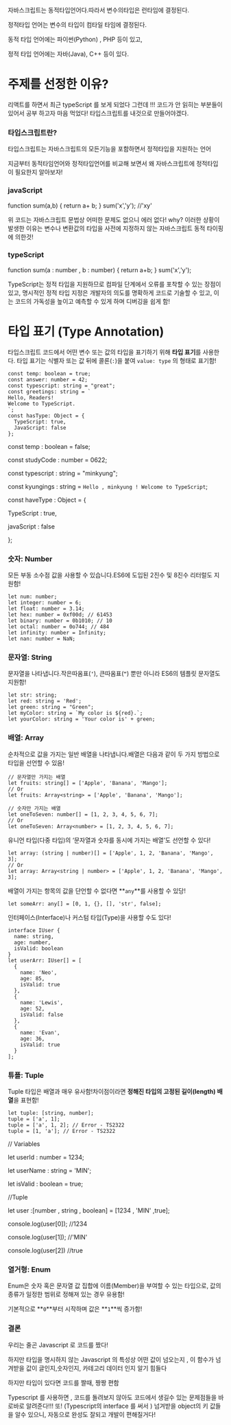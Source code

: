 자바스크립트는 동적타입언어다.따라서 변수의타입은 런타임에 결정된다.

정적타입 언어는 변수의 타입이 컴타일 타임에 결정된다.

동적 타입 언어에는 파이썬(Python) , PHP 등이 있고,

정적 타입 언어에는 자바(Java), C++ 등이 있다.

# 주제를 선정한 이유?

리액트를 하면서 최근 typeScript 를 보게 되었다 그런데 !!! 코드가 안 읽히는 부분들이 있어서 공부 하고자 마음 먹었다! 타입스크립트를 내것으로 만들어야겠다.

### 타입스크립트란?

타입스크립트는 자바스크립트의 모든기능을 포함하면서 정적타입을 지원하는 언어

지금부터 동적타임언어와 정적타입언어를 비교해 보면서 왜 자바스크립트에 정적타입이 필요한지 알아보자!

### javaScript

function sum(a,b) {
return a+ b;
}
sum('x','y'); //'xy'

위 코드는 자바스크립트 문법상 어떠한 문제도 없으니 에러 없다!
why?
이러한 상황이 발생한 이유는 변수나 변환값의 타입을 사전에 지정하지 않는 자바스크립트 동적 타이핑에 의한것!

### typeScript

function sum(a : number , b : number) {
return a+b;
}
sum('x','y');

TypeScript는 정적 타입을 지원하므로 컴파일 단계에서 오류를 포착할 수 있는 장점이 있고,
명시적인 정적 타입 지정은 개발자의 의도를 명확하게 코드로 기술할 수 있고,
이는 코드의 가독성을 높이고 예측할 수 있게 하며 디버깅을 쉽게 함!

# **타입 표기 (Type Annotation)**

타입스크립트 코드에서 어떤 변수 또는 값의 타입을 표기하기 위해 **타입 표기**를 사용한다. 타입 표기는 식별자 또는 값 뒤에 콜론(`:`)을 붙여 `value: type` 의 형태로 표기함!

```
const temp: boolean = true;
const answer: number = 42;
const typescript: string = "great";
const greetings: string = `
Hello, Readers!
Welcome to TypeScript.
`;
const hasType: Object = {
  TypeScript: true,
  JavaScript: false
};

```

const temp : boolean = false;

const studyCode : number = 0622;

const typescript : string = "minkyung";

const kyungings : string = `Hello , minkyung ! Welcome to TypeScript`;

const haveType : Object = {

TypeScript : true,

javaScript : false

};

### 숫자: Number

모든 부동 소수점 값을 사용할 수 있습니다.ES6에 도입된 2진수 및 8진수 리터럴도 지원함!

```
let num: number;
let integer: number = 6;
let float: number = 3.14;
let hex: number = 0xf00d; // 61453
let binary: number = 0b1010; // 10
let octal: number = 0o744; // 484
let infinity: number = Infinity;
let nan: number = NaN;
```

### 문자열: String

문자열을 나타냅니다.작은따옴표(**`'`**), 큰따옴표(**`"`**) 뿐만 아니라 ES6의 템플릿 문자열도 지원함!

```
let str: string;
let red: string = 'Red';
let green: string = "Green";
let myColor: string = `My color is ${red}.`;
let yourColor: string = 'Your color is' + green;
```

### 배열: Array

순차적으로 값을 가지는 일반 배열을 나타냅니다.배열은 다음과 같이 두 가지 방법으로 타입을 선언할 수 있음!

```
// 문자열만 가지는 배열
let fruits: string[] = ['Apple', 'Banana', 'Mango'];
// Or
let fruits: Array<string> = ['Apple', 'Banana', 'Mango'];

// 숫자만 가지는 배열
let oneToSeven: number[] = [1, 2, 3, 4, 5, 6, 7];
// Or
let oneToSeven: Array<number> = [1, 2, 3, 4, 5, 6, 7];
```

유니언 타입(다중 타입)의 ‘문자열과 숫자를 동시에 가지는 배열’도 선언할 수 있다!

```
let array: (string | number)[] = ['Apple', 1, 2, 'Banana', 'Mango', 3];
// Or
let array: Array<string | number> = ['Apple', 1, 2, 'Banana', 'Mango', 3];
```

배열이 가지는 항목의 값을 단언할 수 없다면 **`any`**를 사용할 수 있당!

```
let someArr: any[] = [0, 1, {}, [], 'str', false];
```

인터페이스(Interface)나 커스텀 타입(Type)을 사용할 수도 있다!

```
interface IUser {
  name: string,
  age: number,
  isValid: boolean
}
let userArr: IUser[] = [
  {
    name: 'Neo',
    age: 85,
    isValid: true
  },
  {
    name: 'Lewis',
    age: 52,
    isValid: false
  },
  {
    name: 'Evan',
    age: 36,
    isValid: true
  }
];
```

### 튜플: Tuple

Tuple 타입은 배열과 매우 유사함!차이점이라면 **정해진 타입의 고정된 길이(length) 배열**을 표현함!

```
let tuple: [string, number];
tuple = ['a', 1];
tuple = ['a', 1, 2]; // Error - TS2322
tuple = [1, 'a']; // Error - TS2322
```

// Variables

let userId : number = 1234;

let userName : string = 'MIN';

let isValid : boolean = true;

//Tuple

let user :[number , string , boolean] = [1234 , 'MIN' ,true];

console.log(user[0]); //1234

console.log(user[1]); //'MIN'

console.log(user[2]) //true

### 열거형: Enum

Enum은 숫자 혹은 문자열 값 집합에 이름(Member)을 부여할 수 있는 타입으로, 값의 종류가 일정한 범위로 정해져 있는 경우 유용함!

기본적으로 **`0`**부터 시작하며 값은 **`1`**씩 증가함!

### 결론

우리는 줄곤 Javascript 로 코드를 짰다!

하지만 타입을 명시하지 않는 Javascript 의 특성상 어떤 값이 넘오는지 , 이 함수가 넘겨받을 값이 글인지,숫자인지, 카테고리 데이터 인지 알기 힘들다

하지만 타입이 있다면 코드를 짤때, 짱짱 편함

Typescript 를 사용하면 , 코드를 돌려보지 않아도 코드에서 생길수 있는 문제점들을 바로바로 알려준다!!!
또! (Typescript의 interface 를 써서 ) 넘겨받을 object의 키 값들을 알수 있으니, 자동으로 완성도 잘되고 개발이 편해질거다!
